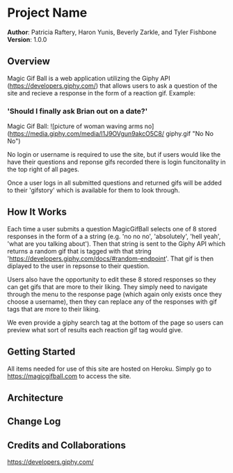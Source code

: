 # Project Name

**Author**: Patricia Raftery, Haron Yunis, Beverly Zarkle, and Tyler Fishbone
**Version**: 1.0.0

## Overview
Magic Gif Ball is a web application utilizing the Giphy API (https://developers.giphy.com/) that allows users to ask a question of the site and recieve a response in the form of a reaction gif.
Example:

### 'Should I finally ask Brian out on a date?'

Magic Gif Ball: 
![picture of woman waving arms no](https://media.giphy.com/media/l1J9OVgun9akcO5C8/ giphy.gif "No No No")

No login or username is required to use the site, but if users would like the have their questions and reponse gifs recorded there is login funcitonality in the top right of all pages. 

Once a user logs in all submitted questions and returned gifs will be added to their 'gifstory' which is available for them to look through.

## How It Works

Each time a user submits a question MagicGifBall selects one of 8 stored responses in the form of a a string (e.g. 'no no no', 'absolutely', 'hell yeah', 'what are you talking about'). Then that string is sent to the Giphy API which returns a random gif that is tagged with that string 'https://developers.giphy.com/docs/#random-endpoint'. That gif is then diplayed to the user in repsonse to their question.

Users also have the opportunity to edit these 8 stored responses so they can get gifs that are more to their liking. They simply need to navigate through the menu to the response page (which again only exists once they choose a username), then they can replace any of the responses with gif tags that are more to their liking.

We even provide a giphy search tag at the bottom of the page so users can preview what sort of results each reaction gif tag would give.

## Getting Started
All items needed for use of this site are hosted on Heroku. Simply go to https://magicgifball.com to access the site.


## Architecture


## Change Log



## Credits and Collaborations
https://developers.giphy.com/

